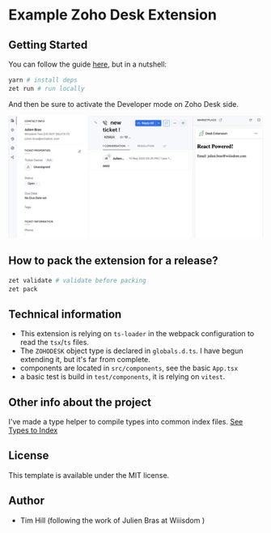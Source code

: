 # Example Zoho Desk Extension

## Getting Started

You can follow the guide [here](https://www.zoho.com/desk/extensions/guide/test-extension.html), but in a nutshell:

```bash
yarn # install deps
zet run # run locally
```

And then be sure to activate the Developer mode on Zoho Desk side.

![screenshot](./screenshot.png)

## How to pack the extension for a release?

```bash
zet validate # validate before packing
zet pack 
```

## Technical information

- This extension is relying on `ts-loader` in the webpack configuration to read the `tsx`/`ts` files.
- The `ZOHODESK` object type is declared in `globals.d.ts`. I have begun extending it, but it's far from complete.
- components are located in `src/components`, see the basic `App.tsx`
- a basic test is build in `test/components`, it is relying on `vitest`.

## Other info about the project

I've made a type helper to compile types into common index files. [See Types to Index](./types-to-index.md)

## License

This template is available under the MIT license.

## Author

- Tim Hill (following the work of Julien Bras at Wiiisdom )
